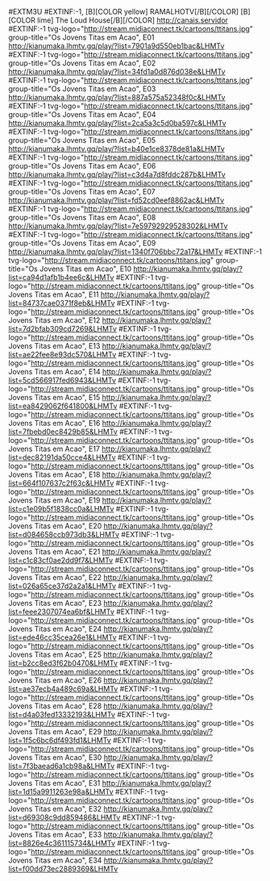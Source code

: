 #EXTM3U
#EXTINF:-1, [B][COLOR  yellow] RAMALHOTV[/B][/COLOR]  [B][COLOR lime] The Loud House[/B][/COLOR]
http://canais.servidor
#EXTINF:-1 tvg-logo="http://stream.midiaconnect.tk/cartoons/ttitans.jpg" group-title="Os Jovens Titas em Acao", E01
http://kianumaka.lhmtv.gq/play/?list=7901a9d550eb1bac&LHMTv
#EXTINF:-1 tvg-logo="http://stream.midiaconnect.tk/cartoons/ttitans.jpg" group-title="Os Jovens Titas em Acao", E02
http://kianumaka.lhmtv.gq/play/?list=34fd1a0d876d038e&LHMTv
#EXTINF:-1 tvg-logo="http://stream.midiaconnect.tk/cartoons/ttitans.jpg" group-title="Os Jovens Titas em Acao", E03
http://kianumaka.lhmtv.gq/play/?list=887a575a52348f0c&LHMTv
#EXTINF:-1 tvg-logo="http://stream.midiaconnect.tk/cartoons/ttitans.jpg" group-title="Os Jovens Titas em Acao", E04
http://kianumaka.lhmtv.gq/play/?list=2ca5a3c5d0ba597c&LHMTv
#EXTINF:-1 tvg-logo="http://stream.midiaconnect.tk/cartoons/ttitans.jpg" group-title="Os Jovens Titas em Acao", E05
http://kianumaka.lhmtv.gq/play/?list=b40e1ce8378de81a&LHMTv
#EXTINF:-1 tvg-logo="http://stream.midiaconnect.tk/cartoons/ttitans.jpg" group-title="Os Jovens Titas em Acao", E06
http://kianumaka.lhmtv.gq/play/?list=c3d4a7d8fddc287b&LHMTv
#EXTINF:-1 tvg-logo="http://stream.midiaconnect.tk/cartoons/ttitans.jpg" group-title="Os Jovens Titas em Acao", E07
http://kianumaka.lhmtv.gq/play/?list=fd52cd0eef8862ac&LHMTv
#EXTINF:-1 tvg-logo="http://stream.midiaconnect.tk/cartoons/ttitans.jpg" group-title="Os Jovens Titas em Acao", E08
http://kianumaka.lhmtv.gq/play/?list=7e59792929528302&LHMTv
#EXTINF:-1 tvg-logo="http://stream.midiaconnect.tk/cartoons/ttitans.jpg" group-title="Os Jovens Titas em Acao", E09
http://kianumaka.lhmtv.gq/play/?list=1340f706bbc72a17&LHMTv
#EXTINF:-1 tvg-logo="http://stream.midiaconnect.tk/cartoons/ttitans.jpg" group-title="Os Jovens Titas em Acao", E10
http://kianumaka.lhmtv.gq/play/?list=ca94d1afb1b4ee6c&LHMTv
#EXTINF:-1 tvg-logo="http://stream.midiaconnect.tk/cartoons/ttitans.jpg" group-title="Os Jovens Titas em Acao", E11
http://kianumaka.lhmtv.gq/play/?list=84737cae0371f8eb&LHMTv
#EXTINF:-1 tvg-logo="http://stream.midiaconnect.tk/cartoons/ttitans.jpg" group-title="Os Jovens Titas em Acao", E12
http://kianumaka.lhmtv.gq/play/?list=7d2bfab309cd7269&LHMTv
#EXTINF:-1 tvg-logo="http://stream.midiaconnect.tk/cartoons/ttitans.jpg" group-title="Os Jovens Titas em Acao", E13
http://kianumaka.lhmtv.gq/play/?list=ae22fee8e93dc570&LHMTv
#EXTINF:-1 tvg-logo="http://stream.midiaconnect.tk/cartoons/ttitans.jpg" group-title="Os Jovens Titas em Acao", E14
http://kianumaka.lhmtv.gq/play/?list=5cd566917fed6943&LHMTv
#EXTINF:-1 tvg-logo="http://stream.midiaconnect.tk/cartoons/ttitans.jpg" group-title="Os Jovens Titas em Acao", E15
http://kianumaka.lhmtv.gq/play/?list=ea8429062f641800&LHMTv
#EXTINF:-1 tvg-logo="http://stream.midiaconnect.tk/cartoons/ttitans.jpg" group-title="Os Jovens Titas em Acao", E16
http://kianumaka.lhmtv.gq/play/?list=7fbebd0ec8429b85&LHMTv
#EXTINF:-1 tvg-logo="http://stream.midiaconnect.tk/cartoons/ttitans.jpg" group-title="Os Jovens Titas em Acao", E17
http://kianumaka.lhmtv.gq/play/?list=dec82191da50cce4&LHMTv
#EXTINF:-1 tvg-logo="http://stream.midiaconnect.tk/cartoons/ttitans.jpg" group-title="Os Jovens Titas em Acao", E18
http://kianumaka.lhmtv.gq/play/?list=664f107637c2f63c&LHMTv
#EXTINF:-1 tvg-logo="http://stream.midiaconnect.tk/cartoons/ttitans.jpg" group-title="Os Jovens Titas em Acao", E19
http://kianumaka.lhmtv.gq/play/?list=c1e09b5f1838cc0a&LHMTv
#EXTINF:-1 tvg-logo="http://stream.midiaconnect.tk/cartoons/ttitans.jpg" group-title="Os Jovens Titas em Acao", E20
http://kianumaka.lhmtv.gq/play/?list=d084658ccb973db3&LHMTv
#EXTINF:-1 tvg-logo="http://stream.midiaconnect.tk/cartoons/ttitans.jpg" group-title="Os Jovens Titas em Acao", E21
http://kianumaka.lhmtv.gq/play/?list=c1c83cf0ae2dd9f7&LHMTv
#EXTINF:-1 tvg-logo="http://stream.midiaconnect.tk/cartoons/ttitans.jpg" group-title="Os Jovens Titas em Acao", E22
http://kianumaka.lhmtv.gq/play/?list=026a65ce37d2a2a1&LHMTv
#EXTINF:-1 tvg-logo="http://stream.midiaconnect.tk/cartoons/ttitans.jpg" group-title="Os Jovens Titas em Acao", E23
http://kianumaka.lhmtv.gq/play/?list=feee2307074ea6bf&LHMTv
#EXTINF:-1 tvg-logo="http://stream.midiaconnect.tk/cartoons/ttitans.jpg" group-title="Os Jovens Titas em Acao", E24
http://kianumaka.lhmtv.gq/play/?list=ede46cc35cea26e1&LHMTv
#EXTINF:-1 tvg-logo="http://stream.midiaconnect.tk/cartoons/ttitans.jpg" group-title="Os Jovens Titas em Acao", E25
http://kianumaka.lhmtv.gq/play/?list=b2cc8ed3f62b0470&LHMTv
#EXTINF:-1 tvg-logo="http://stream.midiaconnect.tk/cartoons/ttitans.jpg" group-title="Os Jovens Titas em Acao", E26
http://kianumaka.lhmtv.gq/play/?list=ae37ecb4a489c69a&LHMTv
#EXTINF:-1 tvg-logo="http://stream.midiaconnect.tk/cartoons/ttitans.jpg" group-title="Os Jovens Titas em Acao", E28
http://kianumaka.lhmtv.gq/play/?list=d4a03fed13332193&LHMTv
#EXTINF:-1 tvg-logo="http://stream.midiaconnect.tk/cartoons/ttitans.jpg" group-title="Os Jovens Titas em Acao", E29
http://kianumaka.lhmtv.gq/play/?list=1f5c6bc6df493fd1&LHMTv
#EXTINF:-1 tvg-logo="http://stream.midiaconnect.tk/cartoons/ttitans.jpg" group-title="Os Jovens Titas em Acao", E30
http://kianumaka.lhmtv.gq/play/?list=7f3baead6a1cb98a&LHMTv
#EXTINF:-1 tvg-logo="http://stream.midiaconnect.tk/cartoons/ttitans.jpg" group-title="Os Jovens Titas em Acao", E31
http://kianumaka.lhmtv.gq/play/?list=1d15a9911263e98a&LHMTv
#EXTINF:-1 tvg-logo="http://stream.midiaconnect.tk/cartoons/ttitans.jpg" group-title="Os Jovens Titas em Acao", E32
http://kianumaka.lhmtv.gq/play/?list=d69308c9dd859486&LHMTv
#EXTINF:-1 tvg-logo="http://stream.midiaconnect.tk/cartoons/ttitans.jpg" group-title="Os Jovens Titas em Acao", E33
http://kianumaka.lhmtv.gq/play/?list=8826e4c361115734&LHMTv
#EXTINF:-1 tvg-logo="http://stream.midiaconnect.tk/cartoons/ttitans.jpg" group-title="Os Jovens Titas em Acao", E34
http://kianumaka.lhmtv.gq/play/?list=f00dd73ec2889369&LHMTv


